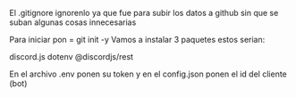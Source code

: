 El .gitignore ignorenlo ya que fue para subir los datos a github sin que se suban algunas cosas innecesarias

Para iniciar pon = git init -y
Vamos a instalar 3 paquetes estos serian:

discord.js
dotenv
@discordjs/rest

En el archivo .env ponen su token y en el config.json ponen el id del cliente (bot)
